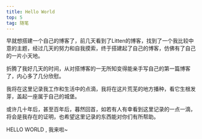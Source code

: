 ```yaml
---
title: Hello World
top: 5
tag: 随笔
---
```

早就想搭建一个自己的博客了，前几天看到了Litten的博客，找到了一个我比较中意的主题，经过几天的努力和自我摸索，终于搭建起了自己的博客，仿佛有了自己的一片小天地。

折腾了我好几天的时间，从对搭博客的一无所知变得能亲手写自己的第一篇博客了，内心多了几分欣慰。

我将在这里记录我工作和生活中的点滴，我将在这片荒芜的地方播种，看它生根发芽，盖起一座属于自己的城堡。

或许几十年后，甚至百年后，暮然回首，如若有人有幸看到这里记录的一点一滴，将会是我存在的证明，也希望这里记录的东西能对你们有所帮助。

HELLO WORLD , 我来啦~
